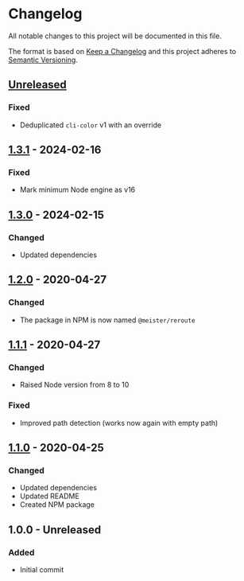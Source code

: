 # Changelog
All notable changes to this project will be documented in this file.

The format is based on [Keep a Changelog](http://keepachangelog.com/en/1.0.0/)
and this project adheres to [Semantic Versioning](http://semver.org/spec/v2.0.0.html).

## [Unreleased]
### Fixed
- Deduplicated `cli-color` v1 with an override

## [1.3.1] - 2024-02-16
### Fixed
- Mark minimum Node engine as v16

## [1.3.0] - 2024-02-15
### Changed
- Updated dependencies

## [1.2.0] - 2020-04-27
### Changed
- The package in NPM is now named `@meister/reroute`

## [1.1.1] - 2020-04-27
### Changed
- Raised Node version from 8 to 10

### Fixed
- Improved path detection (works now again with empty path)

## [1.1.0] - 2020-04-25
### Changed
- Updated dependencies
- Updated README
- Created NPM package

## 1.0.0 - Unreleased
### Added
- Initial commit

[Unreleased]: https://github.com/meister/reroute/compare/v1.3.1...HEAD
[1.3.1]: https://github.com/meister/reroute/compare/v1.3.0...v1.3.1
[1.3.0]: https://github.com/meister/reroute/compare/v1.2.0...v1.3.0
[1.2.0]: https://github.com/meister/reroute/compare/v1.1.1...v1.2.0
[1.1.1]: https://github.com/meister/reroute/compare/v1.1.0...v1.1.1
[1.1.0]: https://github.com/meister/reroute/compare/v1.0.0...v1.1.0